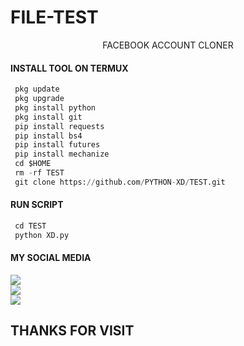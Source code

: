 # FILE-TEST

<p align="center">
      FACEBOOK ACCOUNT CLONER
</p>
  
#### INSTALL TOOL ON TERMUX
```python
 pkg update
 pkg upgrade
 pkg install python
 pkg install git
 pip install requests
 pip install bs4
 pip install futures
 pip install mechanize
 cd $HOME 
 rm -rf TEST
 git clone https://github.com/PYTHON-XD/TEST.git
```
#### RUN SCRIPT
```python
 cd TEST 
 python XD.py
```


#### MY SOCIAL MEDIA

[![](https://img.shields.io/badge/Github-black?logo=Github&logoColor=red&labelColor=black)](https://github.com/PYTHON-XD) <br>
[![](https://img.shields.io/badge/Facebook-black?logo=Facebook&logoColor=red&labelColor=blue)](https://www.facebook.com/uff.asta.cudo.bbu?mibextid=ZbWKwL) <br>
[![](https://img.shields.io/badge/Instagram-black?logo=Instagram&logoColor=red&labelColor=black)](https://www.instagram.com/ariyanchowdhury3201) <br>

<h2> THANKS FOR VISIT <h2\>

